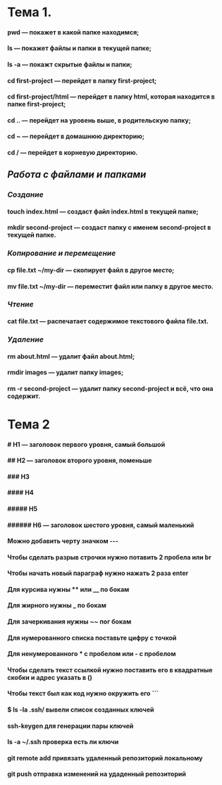 # **Тема 1.**
#### pwd — покажет в какой папке находимся;

#### ls — покажет файлы и папки в текущей папке;

#### ls -a — покажт скрытые файлы и папки;

#### cd first-project — перейдет в папку first-project;

#### cd first-project/html — перейдет в папку html, которая находится в папке first-project;

#### cd .. — перейдет на уровень выше, в родительскую папку;

#### cd ~ — перейдет в домашнюю директорию;

#### cd / — перейдет в корневую директорию.


## _Работа с файлами и папками_


### _Создание_

#### touch index.html — создаст файл index.html в текущей папке;

#### mkdir second-project — создаст папку с именем second-project в текущей папке.


### _Копирование и перемещение_

#### cp file.txt ~/my-dir — скопирует файл в другое место;

#### mv file.txt ~/my-dir  — переместит файл или папку в другое место.


### _Чтение_

#### cat file.txt — распечатает содержимое текстового файла file.txt.


### _Удаление_

#### rm about.html  — удалит файл about.html;

#### rmdir images  — удалит папку images;

#### rm -r second-project  — удалит папку second-project и всё, что она содержит.


# **Тема 2**

#### # H1 — заголовок первого уровня, самый большой

#### ## H2 — заголовок второго уровня, поменьше

#### ### H3

#### #### H4

#### ##### H5

#### ###### H6 — заголовок шестого уровня, самый маленький

#### Можно добавить черту значком ---

#### Чтобы сделать разрыв строчки нужно потавить 2 пробела или br

#### Чтобы начать новый параграф нужно нажать 2 раза enter

#### Для курсива нужны ** или __ по бокам

#### Для жирного нужны _ по бокам

#### Для зачеркивания нужны ~~ пог бокам

#### Для нумерованного списка поставьте цифру с точкой

#### Для ненумерованного * с пробелом или - с пробелом

#### Чтобы сделать текст ссылкой нужно поставить его в квадратные скобки и адрес указать в ()

#### Чтобы текст был как код нужно окружить его ```

#### $ ls -la .ssh/ вывели список созданных ключей

#### ssh-keygen для генерации пары ключей

#### ls -a ~/.ssh проверка есть ли ключи

#### git remote add привязать удаленный репозиторий локальному

#### git push отправка изменений на удаденный репозиторий
